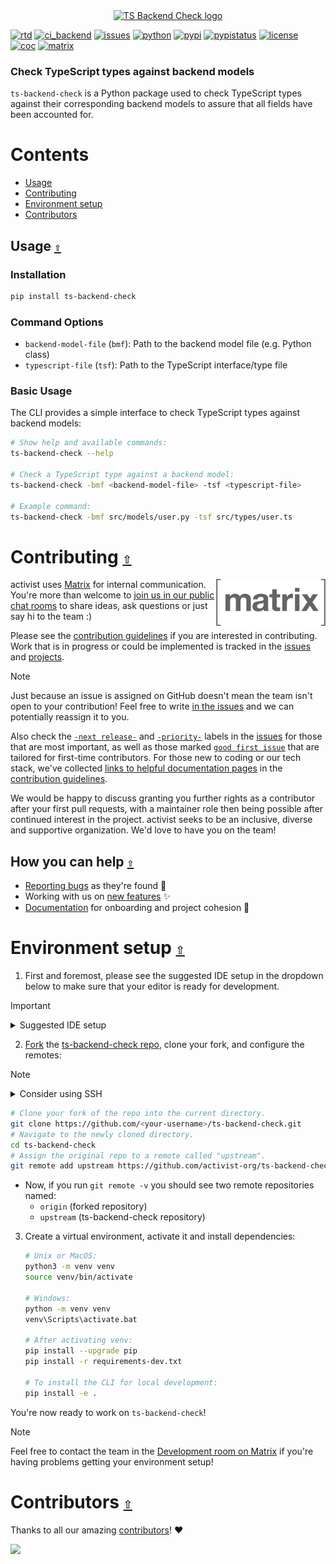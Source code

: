 <div align="center">
  <a href="https://github.com/activist-org/ts-backend-check"><img src="https://raw.githubusercontent.com/activist-org/ts-backend-check/main/.github/resources/TSBackendCheckGitHubBanner.png" width=1024 alt="TS Backend Check logo"></a>
</div>

[![rtd](https://img.shields.io/readthedocs/ts-backend-check.svg?label=%20&logo=read-the-docs&logoColor=ffffff)](http://ts-backend-check.readthedocs.io/en/latest/)
[![ci_backend](https://img.shields.io/github/actions/workflow/status/activist-org/ts-backend-check/pr_ci.yaml?branch=main&label=%20&logo=pytest&logoColor=ffffff)](https://github.com/activist-org/ts-backend-check/actions/workflows/pr_ci_backend.yaml)
[![issues](https://img.shields.io/github/issues/activist-org/ts-backend-check?label=%20&logo=github)](https://github.com/activist-org/ts-backend-check/issues)
[![python](https://img.shields.io/badge/Python-4B8BBE.svg?logo=python&logoColor=ffffff)](https://github.com/activist-org/ts-backend-check/blob/main/CONTRIBUTING.md)
[![pypi](https://img.shields.io/pypi/v/ts-backend-check.svg?label=%20&color=4B8BBE)](https://pypi.org/project/ts-backend-check/)
[![pypistatus](https://img.shields.io/pypi/status/ts-backend-check.svg?label=%20)](https://pypi.org/project/ts-backend-check/)
[![license](https://img.shields.io/github/license/activist-org/ts-backend-check.svg?label=%20)](https://github.com/activist-org/ts-backend-check/blob/main/LICENSE.txt)
[![coc](https://img.shields.io/badge/Contributor%20Covenant-ff69b4.svg)](https://github.com/activist-org/ts-backend-check/blob/main/.github/CODE_OF_CONDUCT.md)
[![matrix](https://img.shields.io/badge/Matrix-000000.svg?logo=matrix&logoColor=ffffff)](https://matrix.to/#/#activist_community:matrix.org)

### Check TypeScript types against backend models

`ts-backend-check` is a Python package used to check TypeScript types against their corresponding backend models to assure that all fields have been accounted for.

<a id="contents"></a>

# **Contents**

- [Usage](#usage-)
- [Contributing](#contributing-)
- [Environment setup](#environment-setup)
- [Contributors](#contributors-)

<a id="usage"></a>

## Usage [`⇧`](#contents)

### Installation

```bash
pip install ts-backend-check
```

### Command Options

- `backend-model-file` (`bmf`): Path to the backend model file (e.g. Python class)
- `typescript-file` (`tsf`): Path to the TypeScript interface/type file

### Basic Usage

The CLI provides a simple interface to check TypeScript types against backend models:

```bash
# Show help and available commands:
ts-backend-check --help

# Check a TypeScript type against a backend model:
ts-backend-check -bmf <backend-model-file> -tsf <typescript-file>

# Example command:
ts-backend-check -bmf src/models/user.py -tsf src/types/user.ts
```

<a id="contributing"></a>

# Contributing [`⇧`](#contents)

<a href="https://matrix.to/#/#activist_community:matrix.org"><img src="https://raw.githubusercontent.com/activist-org/Organization/main/resources/images/logos/MatrixLogoGrey.png" width="175" alt="Public Matrix Chat" align="right"></a>

activist uses [Matrix](https://matrix.org/) for internal communication. You're more than welcome to [join us in our public chat rooms](https://matrix.to/#/#activist_community:matrix.org) to share ideas, ask questions or just say hi to the team :)

Please see the [contribution guidelines](CONTRIBUTING.md) if you are interested in contributing. Work that is in progress or could be implemented is tracked in the [issues](https://github.com/activist-org/ts-backend-check/issues) and [projects](https://github.com/activist-org/ts-backend-check/projects).

> [!NOTE]
> Just because an issue is assigned on GitHub doesn't mean the team isn't open to your contribution! Feel free to write [in the issues](https://github.com/activist-org/ts-backend-check/issues) and we can potentially reassign it to you.

Also check the [`-next release-`](https://github.com/activist-org/ts-backend-check/labels/-next%20release-) and [`-priority-`](https://github.com/activist-org/ts-backend-check/labels/-priority-) labels in the [issues](https://github.com/activist-org/ts-backend-check/issues) for those that are most important, as well as those marked [`good first issue`](https://github.com/activist-org/ts-backend-check/issues?q=is%3Aissue+is%3Aopen+label%3A%22good+first+issue%22) that are tailored for first-time contributors. For those new to coding or our tech stack, we've collected [links to helpful documentation pages](CONTRIBUTING.md#learning-the-tech-stack-) in the [contribution guidelines](CONTRIBUTING.md).

We would be happy to discuss granting you further rights as a contributor after your first pull requests, with a maintainer role then being possible after continued interest in the project. activist seeks to be an inclusive, diverse and supportive organization. We'd love to have you on the team!

<a id="how-you-can-help"></a>

## How you can help [`⇧`](#contents)

- [Reporting bugs](https://github.com/activist-org/ts-backend-check/issues/new?assignees=&labels=bug&template=bug_report.yml) as they're found 🐞
- Working with us on [new features](https://github.com/activist-org/ts-backend-check/issues?q=is%3Aissue+is%3Aopen+label%3Afeature) ✨
- [Documentation](https://github.com/activist-org/ts-backend-check/issues?q=is%3Aissue+is%3Aopen+label%3Adocumentation) for onboarding and project cohesion 📝

<a id="environment-setup"></a>

# Environment setup [`⇧`](#contents)

1. First and foremost, please see the suggested IDE setup in the dropdown below to make sure that your editor is ready for development.

> [!IMPORTANT]
>
> <details><summary>Suggested IDE setup</summary>
>
> <p>
>
> VS Code
>
> Install the following extensions:
>
> - [charliermarsh.ruff](https://marketplace.visualstudio.com/items?itemName=charliermarsh.ruff)
> - [streetsidesoftware.code-spell-checker](https://marketplace.visualstudio.com/items?itemName=streetsidesoftware.code-spell-checker)
>
> </p>
> </details>

2. [Fork](https://docs.github.com/en/get-started/quickstart/fork-a-repo) the [ts-backend-check repo](https://github.com/activist-org/ts-backend-check), clone your fork, and configure the remotes:

> [!NOTE]
>
> <details><summary>Consider using SSH</summary>
>
> <p>
>
> Alternatively to using HTTPS as in the instructions below, consider SSH to interact with GitHub from the terminal. SSH allows you to connect without a user-pass authentication flow.
>
> To run git commands with SSH, remember then to substitute the HTTPS URL, `https://github.com/...`, with the SSH one, `git@github.com:...`.
>
> - e.g. Cloning now becomes `git clone git@github.com:<your-username>/ts-backend-check.git`
>
> GitHub also has their documentation on how to [Generate a new SSH key](https://docs.github.com/en/authentication/connecting-to-github-with-ssh/generating-a-new-ssh-key-and-adding-it-to-the-ssh-agent) 🔑
>
> </p>
> </details>

```bash
# Clone your fork of the repo into the current directory.
git clone https://github.com/<your-username>/ts-backend-check.git
# Navigate to the newly cloned directory.
cd ts-backend-check
# Assign the original repo to a remote called "upstream".
git remote add upstream https://github.com/activist-org/ts-backend-check.git
```

- Now, if you run `git remote -v` you should see two remote repositories named:
  - `origin` (forked repository)
  - `upstream` (ts-backend-check repository)

3. Create a virtual environment, activate it and install dependencies:

   ```bash
   # Unix or MacOS:
   python3 -m venv venv
   source venv/bin/activate

   # Windows:
   python -m venv venv
   venv\Scripts\activate.bat

   # After activating venv:
   pip install --upgrade pip
   pip install -r requirements-dev.txt

   # To install the CLI for local development:
   pip install -e .
   ```

You're now ready to work on `ts-backend-check`!

> [!NOTE]
> Feel free to contact the team in the [Development room on Matrix](https://matrix.to/#/!CRgLpGeOBNwxYCtqmK:matrix.org?via=matrix.org&via=acter.global&via=chat.0x7cd.xyz) if you're having problems getting your environment setup!

<a id="contributors"></a>

# Contributors [`⇧`](#contents)

Thanks to all our amazing [contributors](https://github.com/activist-org/ts-backend-check/graphs/contributors)! ❤️

<a href="https://github.com/activist-org/ts-backend-check/graphs/contributors">
  <img src="https://contrib.rocks/image?repo=activist-org/ts-backend-check" />
</a>
